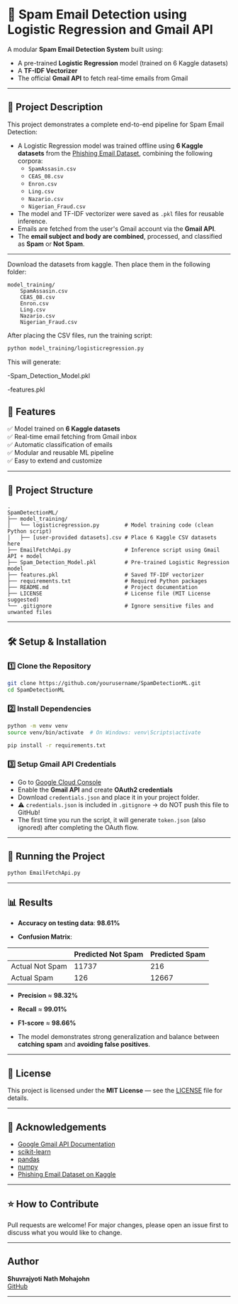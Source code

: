 # 📧 Spam Email Detection using Logistic Regression and Gmail API

A modular **Spam Email Detection System** built using:

- A pre-trained **Logistic Regression** model (trained on 6 Kaggle datasets)
- A **TF-IDF Vectorizer**
- The official **Gmail API** to fetch real-time emails from Gmail

---

## 📝 Project Description

This project demonstrates a complete end-to-end pipeline for Spam Email Detection:

- A Logistic Regression model was trained offline using **6 Kaggle datasets** from the [Phishing Email Dataset](https://www.kaggle.com/datasets/naserabdullahalam/phishing-email-dataset), combining the following corpora:
  - `SpamAssasin.csv`
  - `CEAS_08.csv`
  - `Enron.csv`
  - `Ling.csv`
  - `Nazario.csv`
  - `Nigerian_Fraud.csv`
- The model and TF-IDF vectorizer were saved as `.pkl` files for reusable inference.
- Emails are fetched from the user's Gmail account via the **Gmail API**.
- The **email subject and body are combined**, processed, and classified as **Spam** or **Not Spam**.

---
Download the datasets from kaggle. 
Then place them in the following folder:

```
model_training/
    SpamAssasin.csv
    CEAS_08.csv
    Enron.csv
    Ling.csv
    Nazario.csv
    Nigerian_Fraud.csv

```
After placing the CSV files, run the training script:

```bash
python model_training/logisticregression.py
```

This will generate:

-Spam_Detection_Model.pkl

-features.pkl


## 🚀 Features

✅ Model trained on **6 Kaggle datasets**  
✅ Real-time email fetching from Gmail inbox  
✅ Automatic classification of emails  
✅ Modular and reusable ML pipeline  
✅ Easy to extend and customize  

---

## 📂 Project Structure

```
.
SpamDetectionML/
├── model_training/                 
│   └── logisticregression.py        # Model training code (clean Python script)
│   ├── [user-provided datasets].csv # Place 6 Kaggle CSV datasets here
├── EmailFetchApi.py                 # Inference script using Gmail API + model
├── Spam_Detection_Model.pkl         # Pre-trained Logistic Regression model
├── features.pkl                     # Saved TF-IDF vectorizer
├── requirements.txt                 # Required Python packages
├── README.md                        # Project documentation
├── LICENSE                          # License file (MIT License suggested)
└── .gitignore                       # Ignore sensitive files and unwanted files

```

---

## 🛠️ Setup & Installation

### 1️⃣ Clone the Repository

```bash
git clone https://github.com/yourusername/SpamDetectionML.git
cd SpamDetectionML
```

### 2️⃣ Install Dependencies

```bash
python -m venv venv
source venv/bin/activate  # On Windows: venv\Scripts\activate

pip install -r requirements.txt
```

### 3️⃣ Setup Gmail API Credentials

- Go to [Google Cloud Console](https://console.cloud.google.com/)
- Enable the **Gmail API** and create **OAuth2 credentials**
- Download `credentials.json` and place it in your project folder.
- ⚠️ `credentials.json` is included in `.gitignore` → do NOT push this file to GitHub!
- The first time you run the script, it will generate `token.json` (also ignored) after completing the OAuth flow.

---

## 🚀 Running the Project

```bash
python EmailFetchApi.py
```

---

## 📊 Results

- **Accuracy on testing data**: **98.61%**

- **Confusion Matrix**:

|                | Predicted Not Spam | Predicted Spam |
|----------------|-------------------|----------------|
| Actual Not Spam| 11737              | 216            |
| Actual Spam    | 126                | 12667          |

- **Precision** ≈ **98.32%**  
- **Recall** ≈ **99.01%**  
- **F1-score** ≈ **98.66%**

- The model demonstrates strong generalization and balance between **catching spam** and **avoiding false positives**.

---

## 📜 License

This project is licensed under the **MIT License** — see the [LICENSE](LICENSE) file for details.

---

## 🙌 Acknowledgements

- [Google Gmail API Documentation](https://developers.google.com/gmail/api)
- [scikit-learn](https://scikit-learn.org/)
- [pandas](https://pandas.pydata.org/)
- [numpy](https://numpy.org/)
- [Phishing Email Dataset on Kaggle](https://www.kaggle.com/datasets/naserabdullahalam/phishing-email-dataset)

---

## ⭐️ How to Contribute

Pull requests are welcome! For major changes, please open an issue first to discuss what you would like to change.

---

## Author

**Shuvrajyoti Nath Mohajohn**  
[GitHub](https://github.com/ShuvrajyotiN)

---
